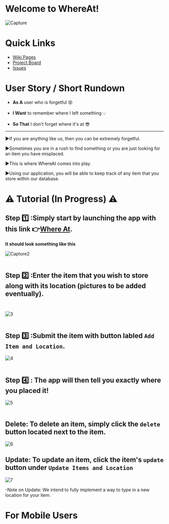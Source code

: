 # Welcome to WhereAt!
![Capture](https://user-images.githubusercontent.com/97544775/234873836-b66f7d00-b743-47bc-86b7-7e9c7cb94ae3.PNG)
# Quick Links
- <a href="https://github.com/GatorDJ98/the_big_bang/wiki" target="_blank">Wiki Pages</a><br/>
- <a href="https://github.com/users/GatorDJ98/projects/1/views/1" target="_blank">Project Board</a><br/>
- <a href="https://github.com/GatorDJ98/the_big_bang/issues" target="_blank">Issues</a><br/>

# User Story / Short Rundown
- **As A** user who is forgetful :dizzy_face: <br/><br/>
- **I Want** to remember where I left something :bulb: <br/><br/>
- **So That** I don't forget where it's at :sunglasses: <br/>
---------------------------------------------------------------
:arrow_forward:If you are anything like us, then you can be extremely forgetful.

:arrow_forward:Sometimes you are in a rush to find something or you are just looking for an item you have misplaced.

:arrow_forward:This is where WhereAt comes into play.

:arrow_forward:Using our application, you will be able to keep track of any item that you store within our database.

# ⚠️ Tutorial (In Progress) ⚠️

## Step :one: :Simply start by launching the app with this link :point_right:<a href="https://the-big-bang.onrender.com/" target="_blank">Where At</a>.<br/>
**It should look something like this**

![Capture2](https://user-images.githubusercontent.com/97544775/234875458-668a4b6d-9c96-43af-9c20-627f6814ecb1.PNG)<br/><br/>

## Step :two: :Enter the item that you wish to store along with its location (pictures to be added eventually).<br/><br/>
![3](https://user-images.githubusercontent.com/97544775/234875498-903b7f5c-777d-44c5-b5aa-db7979681fd4.PNG)<br/><br/>

## Step :three: :Submit the item with button labled `Add Item and Location`.<br/>
![4](https://user-images.githubusercontent.com/97544775/234875535-b5ca4ece-1a25-4a73-93e1-f5eb9297d1ab.PNG)<br/><br/>

## Step :four: : The app will then tell you exactly where you placed it!<br/>
![5](https://user-images.githubusercontent.com/97544775/234875598-ce52ab61-a694-44f0-8c44-38ad5a1b3d3a.PNG)<br/><br/>


## Delete: To delete an item, simply click the `delete` button located next to the item.
![6](https://user-images.githubusercontent.com/97544775/234875649-c546533f-7e87-471d-9014-5b9501e4e7a8.PNG)


## Update: To update an item, click the item's `update` button under `Update Items and Location`
![7](https://user-images.githubusercontent.com/97544775/234875685-f70e74ce-057a-4df5-9621-7d2967636f07.PNG)

-Note on Update: We intend to fully implement a way to type in a new location for your item.

# For Mobile Users

